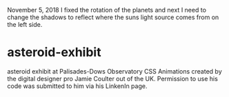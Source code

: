 
November 5, 2018
I fixed the rotation of the planets and next I need to change the shadows to reflect where the suns light source comes from on the left side.














# asteroid-exhibit
asteroid exhibit at Palisades-Dows Observatory
CSS Animations created by the digital designer pro Jamie Coulter out of the UK. Permission to use his code was submitted to him via his LinkenIn page.

